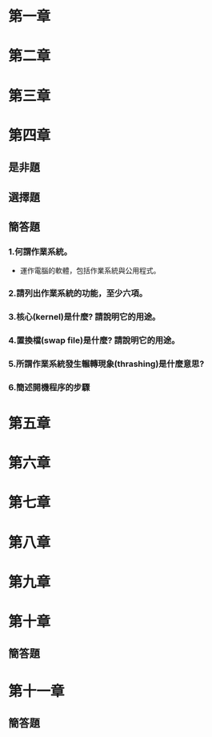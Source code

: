 # 第一章
# 第二章
# 第三章
# 第四章
## 是非題
## 選擇題
## 簡答題
### 1.何謂作業系統。
- 運作電腦的軟體，包括作業系統與公用程式。
### 2.請列出作業系統的功能，至少六項。
### 3.核心(kernel)是什麼? 請說明它的用途。
### 4.置換檔(swap file)是什麼? 請說明它的用途。
### 5.所謂作業系統發生輾轉現象(thrashing)是什麼意思?
### 6.簡述開機程序的步驟
# 第五章
# 第六章
# 第七章
# 第八章
# 第九章
# 第十章
## 簡答題
# 第十一章
## 簡答題
